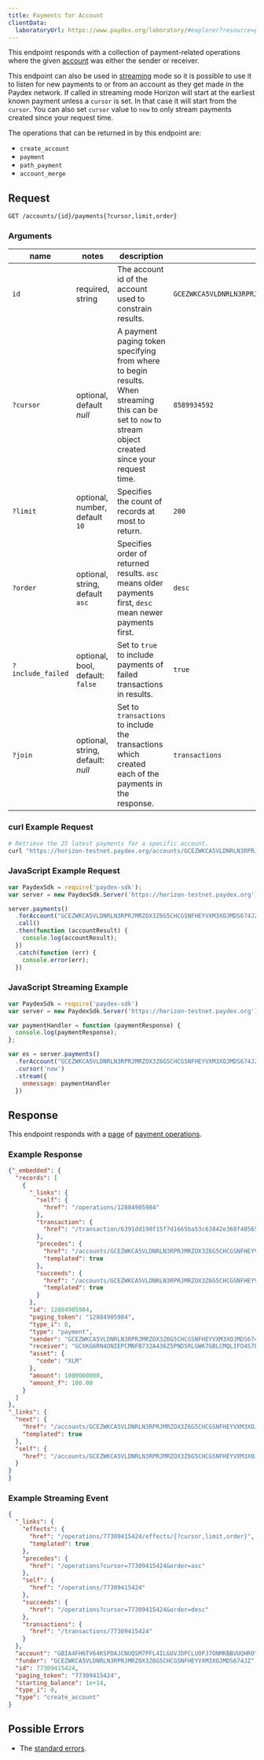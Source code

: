 ```yaml
---
title: Payments for Account
clientData:
  laboratoryUrl: https://www.paydex.org/laboratory/#explorer?resource=payments&endpoint=for_account
---
```


This endpoint responds with a collection of payment-related operations where the given
[account](../resources/account.md) was either the sender or receiver.

This endpoint can also be used in [streaming](../streaming.md) mode so it is possible to use it to
listen for new payments to or from an account as they get made in the Paydex network.
If called in streaming mode Horizon will start at the earliest known payment unless a `cursor` is
set. In that case it will start from the `cursor`. You can also set `cursor` value to `now` to only
stream payments created since your request time.

The operations that can be returned in by this endpoint are:
- `create_account`
- `payment`
- `path_payment`
- `account_merge`

## Request

```
GET /accounts/{id}/payments{?cursor,limit,order}
```

### Arguments

| name | notes | description | example |
| ---- | ----- | ----------- | ------- |
| `id` | required, string | The account id of the account used to constrain results. | `GCEZWKCA5VLDNRLN3RPRJMRZOX3Z6G5CHCGSNFHEYVXM3XOJMDS674JZ` |
| `?cursor` | optional, default _null_ | A payment paging token specifying from where to begin results. When streaming this can be set to `now` to stream object created since your request time. | `8589934592` |
| `?limit` | optional, number, default `10` | Specifies the count of records at most to return. | `200` |
| `?order` | optional, string, default `asc` | Specifies order of returned results. `asc` means older payments first, `desc` mean newer payments first. | `desc` |
| `?include_failed` | optional, bool, default: `false` | Set to `true` to include payments of failed transactions in results. | `true` |
| `?join` | optional, string, default: _null_ | Set to `transactions` to include the transactions which created each of the payments in the response. | `transactions` |

### curl Example Request

```bash
# Retrieve the 25 latest payments for a specific account.
curl "https://horizon-testnet.paydex.org/accounts/GCEZWKCA5VLDNRLN3RPRJMRZOX3Z6G5CHCGSNFHEYVXM3XOJMDS674JZ/payments?limit=25&order=desc"
```

### JavaScript Example Request

```javascript
var PaydexSdk = require('paydex-sdk');
var server = new PaydexSdk.Server('https://horizon-testnet.paydex.org');

server.payments()
  .forAccount("GCEZWKCA5VLDNRLN3RPRJMRZOX3Z6G5CHCGSNFHEYVXM3XOJMDS674JZ")
  .call()
  .then(function (accountResult) {
    console.log(accountResult);
  })
  .catch(function (err) {
    console.error(err);
  })
```

### JavaScript Streaming Example

```javascript
var PaydexSdk = require('paydex-sdk')
var server = new PaydexSdk.Server('https://horizon-testnet.paydex.org');

var paymentHandler = function (paymentResponse) {
  console.log(paymentResponse);
};

var es = server.payments()
  .forAccount("GCEZWKCA5VLDNRLN3RPRJMRZOX3Z6G5CHCGSNFHEYVXM3XOJMDS674JZ")
  .cursor('now')
  .stream({
    onmessage: paymentHandler
  })
```

## Response

This endpoint responds with a [page](../resources/page.md) of [payment operations](../resources/operation.md).

### Example Response

```json
{"_embedded": {
  "records": [
    {
      "_links": {
        "self": {
          "href": "/operations/12884905984"
        },
        "transaction": {
          "href": "/transaction/6391dd190f15f7d1665ba53c63842e368f485651a53d8d852ed442a446d1c69a"
        },
        "precedes": {
          "href": "/accounts/GCEZWKCA5VLDNRLN3RPRJMRZOX3Z6G5CHCGSNFHEYVXM3XOJMDS674JZ/payments?cursor=12884905984&order=asc{?limit}",
          "templated": true
        },
        "succeeds": {
          "href": "/accounts/GCEZWKCA5VLDNRLN3RPRJMRZOX3Z6G5CHCGSNFHEYVXM3XOJMDS674JZ/payments?cursor=12884905984&order=desc{?limit}",
          "templated": true
        }
      },
      "id": 12884905984,
      "paging_token": "12884905984",
      "type_i": 0,
      "type": "payment",
      "sender": "GCEZWKCA5VLDNRLN3RPRJMRZOX3Z6G5CHCGSNFHEYVXM3XOJMDS674JZ",
      "receiver": "GCXKG6RN4ONIEPCMNFB732A436Z5PNDSRLGWK7GBLCMQLIFO4S7EYWVU",
      "asset": {
        "code": "XLM"
      },
      "amount": 1000000000,
      "amount_f": 100.00
    }
  ]
},
"_links": {
  "next": {
    "href": "/accounts/GCEZWKCA5VLDNRLN3RPRJMRZOX3Z6G5CHCGSNFHEYVXM3XOJMDS674JZ/payments?cursor=12884905984&order=asc{?limit}",
    "templated": true
  },
  "self": {
    "href": "/accounts/GCEZWKCA5VLDNRLN3RPRJMRZOX3Z6G5CHCGSNFHEYVXM3XOJMDS674JZ/payments"
  }
}
}
```

### Example Streaming Event

```json
{
  "_links": {
    "effects": {
      "href": "/operations/77309415424/effects/{?cursor,limit,order}",
      "templated": true
    },
    "precedes": {
      "href": "/operations?cursor=77309415424&order=asc"
    },
    "self": {
      "href": "/operations/77309415424"
    },
    "succeeds": {
      "href": "/operations?cursor=77309415424&order=desc"
    },
    "transactions": {
      "href": "/transactions/77309415424"
    }
  },
  "account": "GBIA4FH6TV64KSPDAJCNUQSM7PFL4ILGUVJDPCLUOPJ7ONMKBBVUQHRO",
  "funder": "GCEZWKCA5VLDNRLN3RPRJMRZOX3Z6G5CHCGSNFHEYVXM3XOJMDS674JZ",
  "id": 77309415424,
  "paging_token": "77309415424",
  "starting_balance": 1e+14,
  "type_i": 0,
  "type": "create_account"
}
```

## Possible Errors

- The [standard errors](../errors.md#Standard_Errors).

